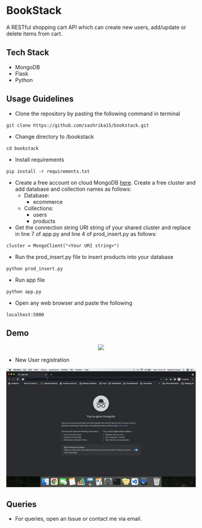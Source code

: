 # BookStack

A RESTful shopping cart API which can create new users, add/update or delete items from cart.

## Tech Stack
- MongoDB
- Flask
- Python

## Usage Guidelines
- Clone the repository by pasting the following command in terminal
```
git clone https://github.com/sashrika15/bookstack.git
```
- Change directory to /bookstack
```
cd bookstack
```
- Install requirements
```
pip install -r requirements.txt
```
- Create a free account on cloud MongoDB [here](https://cloud.mongodb.com/). Create a free cluster and add database and collection names as follows:
  - Database: 
    - ecommerce
  - Collections:
    - users
    - products 
- Get the connection string URI string of your shared cluster and replace in line 7 of app.py and line 4 of prod_insert.py as follows:
```
cluster = MongoClient("<Your URI string>")
```
- Run the prod_insert.py file to insert products into your database
```
python prod_insert.py
```
- Run app file
```
python app.py
```
- Open any web browser and paste the following
```
localhost:5000
```

## Demo
<p align="center">
<img src="static/images/demo.gif" width="600">
</p>

- New User registration 
<p align="center">
<img src="static/images/newuser.gif" width="600">
</p>

## Queries
- For queries, open an Issue or contact me via email.
